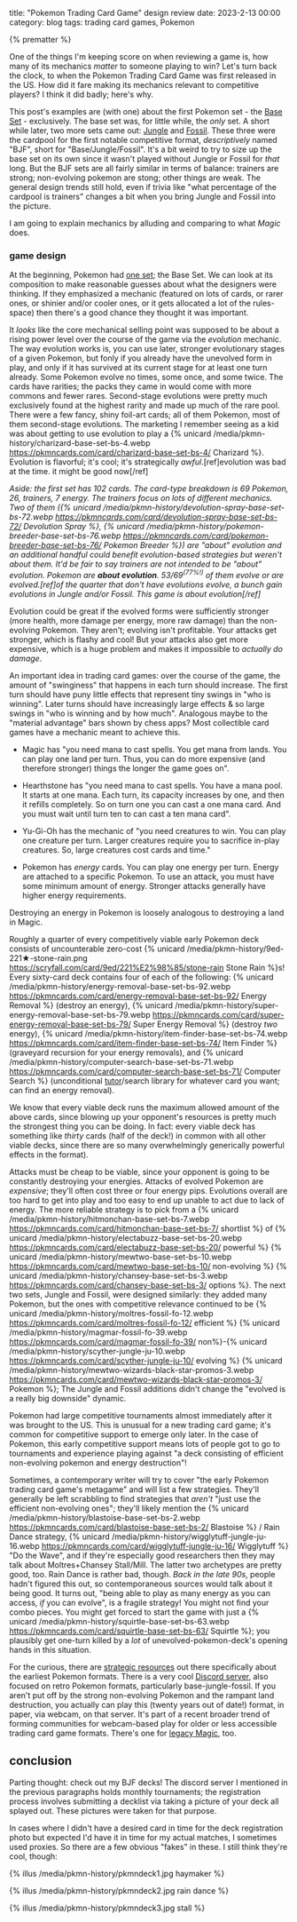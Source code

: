 title: "Pokemon Trading Card Game" design review
date: 2023-2-13 00:00
category: blog
tags: trading card games, Pokemon

{% prematter %}

One of the things I'm keeping score on when reviewing a game is, how many of its mechanics *matter* to someone playing to win? Let's turn back the clock, to when the Pokemon Trading Card Game was first released in the US. How did it fare making its mechanics relevant to competitive players? I think it did badly; here's why.

This post's examples are (with one) about the first Pokemon set - the [Base Set] - exclusively. The base set was, for little while, the *only* set. A short while later, two more sets came out: [Jungle] and [Fossil]. These three were the cardpool for the first notable competitive format, *descriptively* named "BJF", short for "Base/Jungle/Fossil". It's a bit weird to try to size up the base set on its own since it wasn't played without Jungle or Fossil for *that* long. But the BJF sets are all fairly similar in terms of balance: trainers are strong; non-evolving pokemon are stong; other things are weak. The general design trends still hold, even if trivia like "what percentage of the cardpool is trainers" changes a bit when you bring Jungle and Fossil into the picture.

I am going to explain mechanics by alluding and comparing to what *Magic* does.

<!-- more -->

### game design

At the beginning, Pokemon had [one set][Base Set]; the Base Set. We can look at its composition to make reasonable guesses about what the designers were thinking. If they emphasized a mechanic (featured on lots of cards, or rarer ones, or shinier and/or cooler ones, or it gets allocated a lot of the rules-space) then there's a good chance they thought it was important.

It *looks* like the core mechanical selling point was supposed to be about a rising power level over the course of the game via the *evolution* mechanic. The way evolution works is, you can use later, stronger evolutionary stages of a given Pokemon, but fonly if you already have the unevolved form in play, and only if it has survived at its current stage for at least one turn already. Some Pokemon evolve no times, some once, and some twice. The cards have rarities; the packs they came in would come with more commons and fewer rares. Second-stage evolutions were pretty much exclusively found at the highest rarity and made up much of the rare pool. There were a few fancy, shiny foil-art cards; all of them Pokemon, most of them second-stage evolutions.  The marketing I remember seeing as a kid was about getting to use evolution to play a {% unicard /media/pkmn-history/charizard-base-set-bs-4.webp https://pkmncards.com/card/charizard-base-set-bs-4/ Charizard %}. Evolution is flavorful; it's cool; it's strategically *awful*.[ref]evolution was bad at the time. it might be good now[/ref]

*Aside: the first set has 102 cards. The card-type breakdown is 69 Pokemon, 26, trainers, 7 energy. The trainers focus on lots of different mechanics. Two of them ({% unicard /media/pkmn-history/devolution-spray-base-set-bs-72.webp https://pkmncards.com/card/devolution-spray-base-set-bs-72/ Devolution Spray %}, {% unicard /media/pkmn-history/pokemon-breeder-base-set-bs-76.webp https://pkmncards.com/card/pokemon-breeder-base-set-bs-76/ Pokemon Breeder %}) are "about" evolution and an additional handful could benefit evolution-based strategies but weren't about them. It'd be fair to say trainers are not intended to be "about" evolution. Pokemon are **about evolution**. 53/69<sup>(77%!)</sup> of them evolve or are evolved.[ref]of the quarter that don't have evolutions evolve, a bunch gain evolutions in Jungle and/or Fossil. This game is <em>about evolution</em>[/ref]*

Evolution could be great if the evolved forms were sufficiently stronger (more health, more damage per energy, more raw damage) than the non-evolving Pokemon. They aren't; evolving isn't profitable. Your attacks get stronger, which is flashy and cool! But your attacks also get more expensive, which is a huge problem and makes it impossible to *actually do damage*.

An important idea in trading card games: over the course of the game, the amount of "swinginess" that happens in each turn should increase. The first turn should have puny little effects that represent tiny swings in "who is winning". Later turns should have increasingly large effects & so large swings in "who is winning and by how much". Analogous maybe to the "material advantage" bars shown by chess apps? Most collectible card games have a mechanic meant to achieve this.

* Magic has "you need mana to cast spells. You get mana from lands. You can play one land per turn. Thus, you can do more expensive (and therefore stronger) things the longer the game goes on".

* Hearthstone has "you need mana to cast spells. You have a mana pool. It starts at one mana. Each turn, its capacity increases by one, and then it refills completely. So on turn one you can cast a one mana card. And you must wait until turn ten to can cast a ten mana card".

* Yu-Gi-Oh has the mechanic of "you need creatures to win. You can play one creature per turn. Larger creatures require you to sacrifice in-play creatures. So, large creatures cost cards and time."

* Pokemon has *energy* cards. You can play one energy per turn. Energy are attached to a specific Pokemon. To use an attack, you must have some minimum amount of energy. Stronger attacks generally have higher energy requirements.

Destroying an energy in Pokemon is loosely analogous to destroying a land in Magic.

Roughly a quarter of every competitively viable early Pokemon deck consists of uncounterable zero-cost {% unicard /media/pkmn-history/9ed-221★-stone-rain.png https://scryfall.com/card/9ed/221%E2%98%85/stone-rain Stone Rain %}s! Every sixty-card deck contains four of each of the following: {% unicard /media/pkmn-history/energy-removal-base-set-bs-92.webp https://pkmncards.com/card/energy-removal-base-set-bs-92/ Energy Removal %} (destroy an energy), {% unicard /media/pkmn-history/super-energy-removal-base-set-bs-79.webp https://pkmncards.com/card/super-energy-removal-base-set-bs-79/ Super Energy Removal %} (destroy *two* energy), {% unicard /media/pkmn-history/item-finder-base-set-bs-74.webp https://pkmncards.com/card/item-finder-base-set-bs-74/ Item Finder %} (graveyard recursion for your energy removals), and {% unicard /media/pkmn-history/computer-search-base-set-bs-71.webp https://pkmncards.com/card/computer-search-base-set-bs-71/ Computer Search %} (unconditional [tutor]/search library for whatever card you want; can find an energy removal).

We know that every viable deck runs the maximum allowed amount of the above cards, since blowing up your opponent's resources is pretty much the strongest thing you can be doing. In fact: every viable deck has something like *thirty* cards (half of the deck!) in common with all other viable decks, since there are so many overwhelmingly generically powerful effects in the format).

Attacks must be cheap to be viable, since your opponent is going to be constantly destroying your energies. Attacks of evolved Pokemon are *expensive*; they'll often cost three or four energy pips. Evolutions overall are too hard to get into play and too easy to end up unable to act due to lack of energy. The more reliable strategy is to pick from a {% unicard /media/pkmn-history/hitmonchan-base-set-bs-7.webp https://pkmncards.com/card/hitmonchan-base-set-bs-7/ shortlist %} of {% unicard /media/pkmn-history/electabuzz-base-set-bs-20.webp https://pkmncards.com/card/electabuzz-base-set-bs-20/ powerful %} {% unicard /media/pkmn-history/mewtwo-base-set-bs-10.webp https://pkmncards.com/card/mewtwo-base-set-bs-10/ non-evolving %} {% unicard /media/pkmn-history/chansey-base-set-bs-3.webp https://pkmncards.com/card/chansey-base-set-bs-3/ options %}. The next two sets, Jungle and Fossil, were designed similarly: they added many Pokemon, but the ones with competitive relevance continued to be {% unicard /media/pkmn-history/moltres-fossil-fo-12.webp https://pkmncards.com/card/moltres-fossil-fo-12/ efficient %} {% unicard /media/pkmn-history/magmar-fossil-fo-39.webp https://pkmncards.com/card/magmar-fossil-fo-39/ non%}-{% unicard /media/pkmn-history/scyther-jungle-ju-10.webp https://pkmncards.com/card/scyther-jungle-ju-10/ evolving %} {% unicard /media/pkmn-history/mewtwo-wizards-black-star-promos-3.webp https://pkmncards.com/card/mewtwo-wizards-black-star-promos-3/ Pokemon %}; The Jungle and Fossil additions didn't change the "evolved is a really big downside" dynamic.

Pokemon had large competitive tournaments almost immediately after it was brought to the US. This is unusual for a new trading card game; it's common for competitive support to emerge only later. In the case of Pokemon, this early competitive support means lots of people got to go to tournaments and experience playing against "a deck consisting of efficient non-evolving pokemon and energy destruction"!

Sometimes, a contemporary writer will try to cover "the early Pokemon trading card game's metagame" and will list a few strategies. They'll generally be left scrabbling to find strategies that *aren't* "just use the efficient non-evolving ones"; they'll likely mention the 
{% unicard /media/pkmn-history/blastoise-base-set-bs-2.webp https://pkmncards.com/card/blastoise-base-set-bs-2/ Blastoise %} / Rain Dance strategy, {% unicard /media/pkmn-history/wigglytuff-jungle-ju-16.webp https://pkmncards.com/card/wigglytuff-jungle-ju-16/ Wigglytuff %} "Do the Wave", and if they're especially good researchers then they may talk about Moltres+Chansey Stall/Mill. The latter two archetypes are pretty good, too. Rain Dance is rather bad, though. *Back in the late 90s*, people hadn't figured this out, so contemporaneous sources would talk about it being good. It turns out, "being able to play as many energy as you can access, *if* you can evolve", is a fragile strategy! You might not find your combo pieces. You might get forced to start the game with just a {% unicard /media/pkmn-history/squirtle-base-set-bs-63.webp https://pkmncards.com/card/squirtle-base-set-bs-63/ Squirtle %}; you plausibly get one-turn killed by a *lot* of unevolved-pokemon-deck's opening hands in this situation.

For the curious, there are [strategic resources] out there specifically about the earliest Pokemon formats. There is a very cool [Discord server], also focused on retro Pokemon formats, particularly base-jungle-fossil. If you aren't put off by the strong non-evolving Pokemon and the rampant land destruction, you actually can play this (twenty years out of date!) format, in paper, via webcam, on that server. It's part of a recent broader trend of forming communities for webcam-based play for older or less accessible trading card game formats. There's one for [legacy Magic], too.

## conclusion

Parting thought: check out my BJF decks! The discord server I mentioned in the previous paragraphs holds monthly tournaments; the registration process involves submitting a decklist via taking a picture of your deck all splayed out. These pictures were taken for that purpose.

In cases where I didn't have a desired card in time for the deck registration photo but expected I'd have it in time for my actual matches, I sometimes used proxies. So there are a few obvious "fakes" in these. I still think they're cool, though:

{% illus /media/pkmn-history/pkmndeck1.jpg haymaker %}

{% illus /media/pkmn-history/pkmndeck2.jpg rain dance %}

{% illus /media/pkmn-history/pkmndeck3.jpg stall %}

[base set]: https://pkmncards.com/set/base-set/
[jungle]: https://bulbapedia.bulbagarden.net/wiki/Jungle_(TCG)
[fossil]: https://bulbapedia.bulbagarden.net/wiki/Fossil_(TCG)
[stone rain]: https://nyuu.page/media/pkmn-history/9ed-221★-stone-rain.png
[discord server]: https://discord.gg/hqRmAb6h
[legacy Magic]: https://discord.gg/np5CFwh
[strategic resources]: https://jklaczPokemon.com/
[tutor]: https://mtg.fandom.com/wiki/Tutor